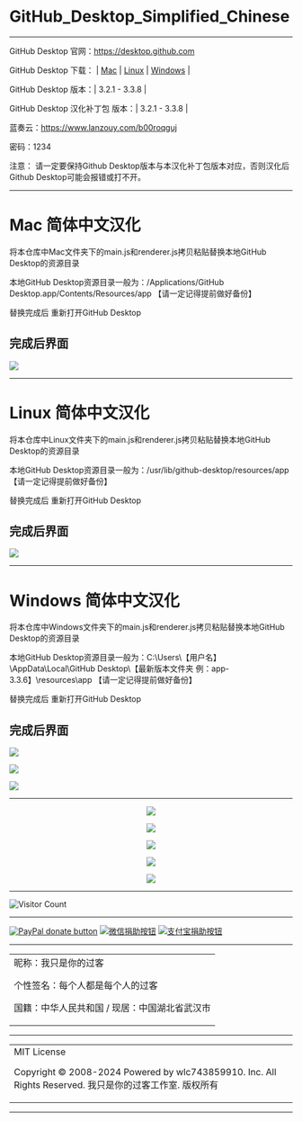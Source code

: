# GitHub_Desktop_Simplified_Chinese

---

GitHub Desktop 官网：https://desktop.github.com

GitHub Desktop 下载： | [Mac](https://central.github.com/deployments/desktop/desktop/latest/darwin) | [Linux](https://github.com/shiftkey/desktop) | [Windows](https://central.github.com/deployments/desktop/desktop/latest/win32) | 

GitHub Desktop 版本：| 3.2.1 - 3.3.8 |

GitHub Desktop 汉化补丁包 版本：| 3.2.1 - 3.3.8 |

蓝奏云：https://www.lanzouy.com/b00roqguj

密码：1234

注意：
请一定要保持Github Desktop版本与本汉化补丁包版本对应，否则汉化后Github Desktop可能会报错或打不开。

---

# Mac 简体中文汉化
将本仓库中Mac文件夹下的main.js和renderer.js拷贝粘贴替换本地GitHub Desktop的资源目录

本地GitHub Desktop资源目录一般为：/Applications/GitHub Desktop.app/Contents/Resources/app
     【请一定记得提前做好备份】
     
替换完成后 重新打开GitHub Desktop

完成后界面
---
![](https://cdn.jsdelivr.net/gh/wlc743859910/GitHub_Desktop_Simplified_Chinese/img/8833471-059ebc4cecfa31c6.webp)

---

# Linux 简体中文汉化
将本仓库中Linux文件夹下的main.js和renderer.js拷贝粘贴替换本地GitHub Desktop的资源目录

本地GitHub Desktop资源目录一般为：/usr/lib/github-desktop/resources/app
     【请一定记得提前做好备份】
     
替换完成后 重新打开GitHub Desktop

完成后界面
---
![](https://cdn.jsdelivr.net/gh/wlc743859910/GitHub_Desktop_Simplified_Chinese/img/8833471-e1e555687f41789f.webp)

---

# Windows 简体中文汉化
将本仓库中Windows文件夹下的main.js和renderer.js拷贝粘贴替换本地GitHub Desktop的资源目录

本地GitHub Desktop资源目录一般为：C:\Users\【用户名】\AppData\Local\GitHub Desktop\【最新版本文件夹 例：app-3.3.6】\resources\app
     【请一定记得提前做好备份】
     
替换完成后 重新打开GitHub Desktop

完成后界面
---
![](https://cdn.jsdelivr.net/gh/wlc743859910/GitHub_Desktop_Simplified_Chinese/img/1.webp)

![](https://cdn.jsdelivr.net/gh/wlc743859910/GitHub_Desktop_Simplified_Chinese/img/2.webp)

![](https://cdn.jsdelivr.net/gh/wlc743859910/GitHub_Desktop_Simplified_Chinese/img/3.webp)

---

<p align="center">
  <img src="https://cdn.jsdelivr.net/gh/wlc743859910/GitHub_Desktop_Simplified_Chinese/img/gh-readme-header.webp">
</p>

<p align="center">
  <img src="https://cdn.jsdelivr.net/gh/wlc743859910/GitHub_Desktop_Simplified_Chinese/img/template.webp">
</p>

<p align="center">
  <img src="https://cdn.jsdelivr.net/gh/wlc743859910/GitHub_Desktop_Simplified_Chinese/img/1424469275.webp">
</p>

<p align="center">
  <img src="https://cdn.jsdelivr.net/gh/wlc743859910/GitHub_Desktop_Simplified_Chinese/img/fbCScVCQ.webp">
</p>

<p align="center">
  <img src="https://cdn.jsdelivr.net/gh/wlc743859910/GitHub_Desktop_Simplified_Chinese/img/programmer.webp">
</p>

---

![Visitor Count](https://profile-counter.glitch.me/{GitHub_Desktop_Simplified_Chinese}/count.svg)

---

[![PayPal donate button](https://img.shields.io/badge/PayPal-donate-green.svg)](https://paypal.me/)  [![微信捐助按钮](https://img.shields.io/badge/%E5%BE%AE%E4%BF%A1-%E5%90%91TA%E6%8D%90%E5%8A%A9-green.svg)](图片链接) [![支付宝捐助按钮](https://img.shields.io/badge/%E6%94%AF%E4%BB%98%E5%AE%9D-%E5%90%91TA%E6%8D%90%E5%8A%A9-green.svg)](图片链接)

---

<table>
    <tr>
        <td >
昵称：我只是你的过客

个性签名：每个人都是每个人的过客

国籍：中华人民共和国 / 现居：中国湖北省武汉市
        </center>
        </td>
    </tr>
</table>

---

<table>
    <tr>
        <td >
MIT License

Copyright © 2008-2024 Powered by wlc743859910. Inc. All Rights Reserved. 我只是你的过客工作室. 版权所有
        </center>
        </td>
    </tr>
</table>

---
